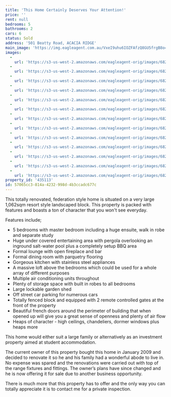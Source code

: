 ```yaml
---
title: 'This Home Certainly Deserves Your Attention!'
price: ''
rent: null
bedrooms: 5
bathrooms: 2
cars: 6
status: Sold
address: '501 Beatty Road, ACACIA RIDGE'
main_image: 'https://img.eagleagent.com.au/VxeI9uhu6IOZFAfzQ8GU5frgB8o=/1280x854/smart/https://s3-us-west-2.amazonaws.com/eagleagent-orig/images/6820626/113404203-image-M.jpg'
images:
  -
    url: 'https://s3-us-west-2.amazonaws.com/eagleagent-orig/images/6820638/113404203-image-L.jpg'
  -
    url: 'https://s3-us-west-2.amazonaws.com/eagleagent-orig/images/6820637/113404203-image-K.jpg'
  -
    url: 'https://s3-us-west-2.amazonaws.com/eagleagent-orig/images/6820636/113404203-image-J.jpg'
  -
    url: 'https://s3-us-west-2.amazonaws.com/eagleagent-orig/images/6820635/113404203-image-I.jpg'
  -
    url: 'https://s3-us-west-2.amazonaws.com/eagleagent-orig/images/6820634/113404203-image-H.jpg'
  -
    url: 'https://s3-us-west-2.amazonaws.com/eagleagent-orig/images/6820633/113404203-image-G.jpg'
  -
    url: 'https://s3-us-west-2.amazonaws.com/eagleagent-orig/images/6820632/113404203-image-F.jpg'
  -
    url: 'https://s3-us-west-2.amazonaws.com/eagleagent-orig/images/6820631/113404203-image-E.jpg'
  -
    url: 'https://s3-us-west-2.amazonaws.com/eagleagent-orig/images/6820630/113404203-image-D.jpg'
  -
    url: 'https://s3-us-west-2.amazonaws.com/eagleagent-orig/images/6820629/113404203-image-C.jpg'
  -
    url: 'https://s3-us-west-2.amazonaws.com/eagleagent-orig/images/6820628/113404203-image-B.jpg'
  -
    url: 'https://s3-us-west-2.amazonaws.com/eagleagent-orig/images/6820627/113404203-image-A.jpg'
  -
    url: 'https://s3-us-west-2.amazonaws.com/eagleagent-orig/images/6820626/113404203-image-M.jpg'
property_id: '435113'
id: 57065cc3-814a-4232-998d-4b3ccadc677c
---
```

This totally renovated, federation style home is situated on a very large 1,062sqm resort style landscaped block. This property is packed with features and boasts a ton of character that you won't see everyday.

Features include;
*  5 bedrooms with master bedroom including a huge ensuite, walk in robe and separate study
*  Huge under covered entertaining area with pergola overlooking an inground salt-water pool plus a completely setup BBQ area
*  Formal lounge with open fireplace and bar
*  Formal dining room with parquetry flooring
*  Gorgeous kitchen with stainless steel appliances
*  A massive loft above the bedrooms which could be used for a whole array of different purposes
*  Multiple air conditioning units throughout
*  Plenty of storage space with built in robes to all bedrooms
*  Large lockable garden shed
*  Off street car parking for numerous cars
*  Totally fenced block and equipped with 2 remote controlled gates at the front of the property
*  Beautiful french doors around the perimeter of building that when opened up will give you a great sense of openness and plenty of air flow
*  Heaps of character - high ceilings, chandeliers, dormer windows plus heaps more

This home would either suit a large family or alternatively as an investment property aimed at student accommodation.

The current owner of this property bought this home in January 2009 and decided to renovate it so he and his family had a wonderful abode to live in. No expense was spared and the renovations were carried out with top of the range fixtures and fittings. The owner’s plans have since changed and he is now offering it for sale due to another business opportunity.

There is much more that this property has to offer and the only way you can totally appreciate it is to contact me for a private inspection.